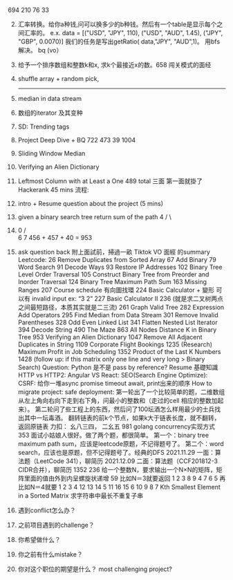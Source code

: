 694
210
76
33

2. 汇率转换。给你a种钱,问可以换多少的b种钱。然后有一个table是显示每个之间汇率的。
  e.x.
  data = [("USD", "JPY", 110), ("USD", "AUD", 1.45), ("JPY", "GBP", 0.0070)]
  我们的任务是写出getRatio( data,"JPY", "AUD”,1)。 用bfs解决。
  bq (vo）

3. 
     给予一个排序数组和整数k和x, 求k个最接近x的数。658
     闯关模式的面经

4.  shuffle array + random pick,

     ---------

5.    median in data stream

6. 数组的iterator 及其变种

7. SD: Trending tags

8. Project Deep Dive + B‍‌‌‌‍‍‌‌‌‌‌‌‍‍‌‍‍‍‍‌Q
  722
  473
  39
  1004

9. Sliding Window Median

10. Verifying an Alien Dictionary

11. Leftmost Column with at Least a One
      489
      total 三面 第一面就掛了
      Hackerank 45 mins
      流程:

12. intro + Resume question about the project (5 mins)

2. given a binary search tree return sum of the path
     4
   /   \
   
  14.   0
      /   \
      6  7
      456 + 457 + 40 = 953

3. ask question back
附上面試前，掃過一畝 Tiktok VO 面經 的summary
Leetcode:
26 Remove Duplicates from Sorted Array
67 Add Binary
79 Word Search
91 Decode Ways
93 Restore IP Addresses
102 Binary Tree Level Order Traversal
105 Construct Binary Tree from Preorder and Inorder Traversal 124 Binary Tree Maximum Path Sum
163 Missing Ranges
207 Course schedule 有向圖找環
224 Basic Calculator + 變形 可以有 invalid input ex: “3 2” 227 Basic Calculator II
236 (就是求二叉树两点之间最短路径，本质其实就是二三流)
261 Graph Valid Tree
282 Expression Add Operators
295 Find Median from Data Stream
301 Remove Invalid Parentheses
328 Odd Even Linked List
341 Flatten Nested List Iterator
394 Decode String
490 The Maze
863 All Nodes Distance K in Binary Tree
953 Verifying an Alien Dictionary
1047 Remove All Adjacent Duplicates in String
1109 Corporate Flight Bookings
1235 (Research) Maximum Profit in Job Scheduling
1352 Product of the La‍‌‌‌‍‍‌‌‌‌‌‌‍‍‌‍‍‍‍‌st K Numbers
1428 (follow up: if this matrix only one line and very long > Binary Search)
Question:
Python 是不是 pass by reference? Resume
基礎知識
HTTP vs HTTP2:
Angular VS React:
SEO(Search Engine Optimize):
CSRF:
给你一堆async promise timeout await, print出来的顺序 How to migrate project:
safe deployment:
第一轮出了一个比较简单的题，二维数组从左上角向右向下走到右下角，问最小的整数和（走过的cell 相应的整数加起来）。
第二轮问了些工程上的东西，然后问了100坛酒怎么样用最少的士兵找出其中一‍‌‌‌‍‍‌‌‌‌‌‌‍‍‌‍‍‍‍‌坛毒酒。
翻转链表的前k个节点，如果k大于链‍‌‌‌‍‍‌‌‌‌‌‌‍‍‌‍‍‍‍‌表长度，就不翻转，返回原链表
力扣： 幺八三四， 二幺五
981
golang concurrency实现方式
353
面试小姑娘人很好。做了两个题，都很简单。
第一个：binary tree maximum path sum，应该是leetcode原题，不记得题号了。
第二个：word search，应该也是原题，但不记得题号了。经典的‍‌‌‌‍‍‌‌‌‌‌‌‍‍‌‍‍‍‍‌DFS
2021.11.29 一面：算法题（LeetCode 341），聊简历
2021.12.09 二面：算法题（CCF201812-3 CIDR合并），聊简历
1352
236
给一个整数N，要求输出一个N×N的矩阵，矩阵里面的值由外到内呈螺旋状递增 59
比如N＝3就要返回
1  2  3
8  9  4
7  6  5
再比如N＝4就要
1    2    3  4
12  13  14  5
11  16  15  6
10  9    8  7
Kth Smallest Element in a Sorted Matrix
求字符串中最长不重复子串





2. 遇到conflict怎么办？
3. 之前项目遇到的challenge？
4. 你希望做什么？
5. 你之前有什么mistake？‍‌‌‌‍‍‌‌‌‌‌‌‍‍‌‍‍‍‍‌
6. 你对这个职位的期望是什么？
    most challenging project?
